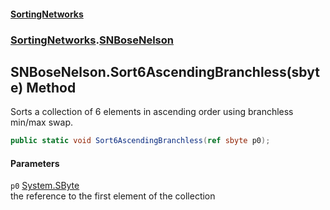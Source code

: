 #### [SortingNetworks](./index.md 'index')
### [SortingNetworks](./SortingNetworks.md 'SortingNetworks').[SNBoseNelson](./SortingNetworks-SNBoseNelson.md 'SortingNetworks.SNBoseNelson')
## SNBoseNelson.Sort6AscendingBranchless(sbyte) Method
Sorts a collection of 6 elements in ascending order using branchless min/max swap.  
```csharp
public static void Sort6AscendingBranchless(ref sbyte p0);
```
#### Parameters
<a name='SortingNetworks-SNBoseNelson-Sort6AscendingBranchless(sbyte)-p0'></a>
`p0` [System.SByte](https://docs.microsoft.com/en-us/dotnet/api/System.SByte 'System.SByte')  
the reference to the first element of the collection  
  
